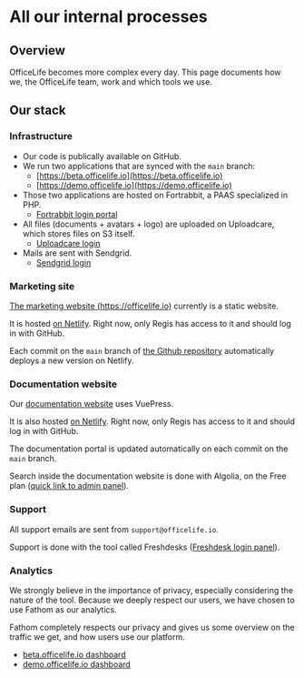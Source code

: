 # All our internal processes

## Overview

OfficeLife becomes more complex every day. This page documents how we, the OfficeLife team, work and which tools we use.

## Our stack

### Infrastructure

* Our code is publically available on GitHub.
* We run two applications that are synced with the `main` branch:
  * [https://beta.officelife.io](https://beta.officelife.io)
  * [https://demo.officelife.io](https://demo.officelife.io)
* Those two applications are hosted on Fortrabbit, a PAAS specialized in PHP.
  * [Fortrabbit login portal](https://dashboard.fortrabbit.com/)
* All files (documents + avatars + logo) are uploaded on Uploadcare, which stores files on S3 itself.
  * [Uploadcare login](https://uploadcare.com/dashboard/)
* Mails are sent with Sendgrid.
  * [Sendgrid login](https://app.sendgrid.com/login)

### Marketing site

[The marketing website (https://officelife.io)](https://officelife.io) currently is a static website.

It is hosted [on Netlify](https://app.netlify.com/teams/officelife/overview). Right now, only Regis has access to it and should log in with GitHub.

Each commit on the `main` branch of [the Github repository](https://github.com/officelifehq/marketing) automatically deploys a new version on Netlify.

### Documentation website

Our [documentation website](https://docs.officelife.io/) uses VuePress.

It is also hosted [on Netlify](https://app.netlify.com/teams/officelife/overview). Right now, only Regis has access to it and should log in with GitHub.

The documentation portal is updated automatically on each commit on the `main` branch.

Search inside the documentation website is done with Algolia, on the Free plan ([quick link to admin panel](https://www.algolia.com/apps/BH4D9OD16A/dashboard)).

### Support

All support emails are sent from `support@officelife.io`.

Support is done with the tool called Freshdesks ([Freshdesk login panel](https://officelifehq.freshdesk.com/a/dashboard/default)).

### Analytics

We strongly believe in the importance of privacy, especially considering the nature of the tool. Because we deeply respect our users, we have chosen to use Fathom as our analytics.

Fathom completely respects our privacy and gives us some overview on the traffic we get, and how users use our platform.

* [beta.officelife.io dashboard](https://app.usefathom.com/share/bjncsyoy/beta.officelife.io)
* [demo.officelife.io dashboard](https://app.usefathom.com/share/tqjdytyu/demo.officelife.io)
